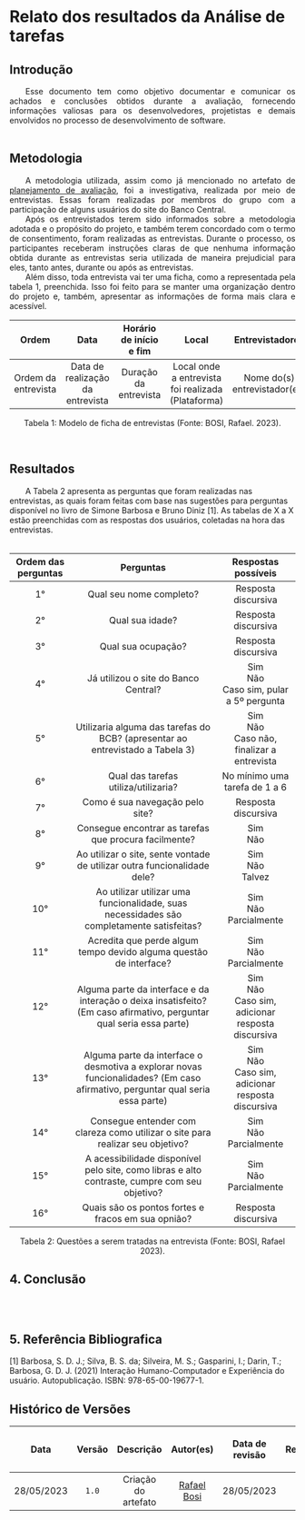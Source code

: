 <div class="body">

# Relato dos resultados da Análise de tarefas

## Introdução

<div align="justify">
&emsp;&emsp;Esse documento tem como objetivo documentar e comunicar os achados e conclusões obtidos durante a avaliação, fornecendo informações valiosas para os desenvolvedores, projetistas e demais envolvidos no processo de desenvolvimento de software.
</div>
<br>

## Metodologia

<div align="justify">
&emsp;&emsp;A metodologia utilizada, assim como já mencionado no artefato de <a href="https://interacao-humano-computador.github.io/2023.1-BancoCentral/#/design_prototipo/analise_tarefas/planejamento_avaliacao.md">planejamento de avaliação</a>, foi a investigativa, realizada por meio de entrevistas. Essas foram realizadas por membros do grupo com a participação de alguns usuários do site do Banco Central.
</div>

<div align="justify">
&emsp;&emsp;Após os entrevistados terem sido informados sobre a metodologia adotada e o propósito do projeto, e também terem concordado com o termo de consentimento, foram realizadas as entrevistas. Durante o processo, os participantes receberam instruções claras de que nenhuma informação obtida durante as entrevistas seria utilizada de maneira prejudicial para eles, tanto antes, durante ou após as entrevistas.
</div>

<div align="justify">
&emsp;&emsp;Além disso, toda entrevista vai ter uma ficha, como a representada pela tabela 1, preenchida. Isso foi feito para se manter uma organização dentro do projeto e, também, apresentar as informações de forma mais clara e acessível.
</div>

|   Ordem    |    Data    | Horário de início e fim | Local    | Entrevistadores |  Entrevistado  | 
| :--------: | :--------: | :---------------------: | :------: | :--------------: | :--------------: |
| Ordem da entrevista | Data de realização da entrevista | Duração da entrevista | Local onde a entrevista foi realizada (Plataforma) | Nome do(s) entrevistador(es) | Nome do entrevistado |


<div align="center">
<p> Tabela 1: Modelo de ficha de entrevistas (Fonte: BOSI, Rafael. 2023).</p>
</div>
<br>

## Resultados

<div allign="justify">
&emsp;&emsp;A Tabela 2 apresenta as perguntas que foram realizadas nas entrevistas, as quais foram feitas com base nas sugestões para perguntas disponível no livro de Simone Barbosa e Bruno Diniz [1]. As tabelas de X a X estão preenchidas com as respostas dos usuários, coletadas na hora das entrevistas.
</div>
<br>

| Ordem das perguntas | Perguntas | Respostas possíveis  | 
| :-----------------: | :-------: | :------------------: | 
| 1°  | Qual seu nome completo? | Resposta discursiva  | 
| 2°  | Qual sua idade? | Resposta discursiva  |  
| 3°  | Qual sua ocupação? | Resposta discursiva  | 
| 4°  | Já utilizou o site do Banco Central?  | Sim </br>Não</br>Caso sim, pular a 5º pergunta | 
| 5°  | Utilizaria alguma das tarefas do BCB? (apresentar ao entrevistado a Tabela 3) | Sim </br>Não</br>Caso não, finalizar a entrevista | 
| 6°  | Qual das tarefas utiliza/utilizaria?  | No mínimo uma tarefa de 1 a 6  | 
| 7°  | Como é sua navegação pelo site? | Resposta discursiva |
| 8°  | Consegue encontrar as tarefas que procura facilmente? | Sim</br>Não |
| 9°  | Ao utilizar o site, sente vontade de utilizar outra funcionalidade dele? | Sim</br>Não</br>Talvez | 
| 10° | Ao utilizar utilizar uma funcionalidade, suas necessidades são completamente satisfeitas? | Sim</br>Não</br>Parcialmente |
| 11° | Acredita que perde algum tempo devido alguma questão de interface? | Sim</br>Não</br>Parcialmente |
| 12° | Alguma parte da interface e da interação o deixa insatisfeito? (Em caso afirmativo, perguntar qual seria essa parte) | Sim</br>Não</br>Caso sim, adicionar resposta discursiva  |
| 13° | Alguma parte da interface o desmotiva a explorar novas funcionalidades? (Em caso afirmativo, perguntar qual seria essa parte) | Sim</br>Não</br>Caso sim, adicionar resposta discursiva  |
| 14°  | Consegue entender com clareza como utilizar o site para realizar seu objetivo? | Sim</br>Não</br>Parcialmente |
| 15° | A acessibilidade disponível pelo site, como libras e alto contraste, cumpre com seu objetivo? | Sim</br>Não</br>Parcialmente |
| 16° | Quais são os pontos fortes e fracos em sua opnião? | Resposta discursiva |

<div align="center">
<p> Tabela 2: Questões a serem tratadas na entrevista (Fonte: BOSI, Rafael 2023).</p>
</div>

## 4. Conclusão

<div align="justify">
&emsp;&emsp;
</div>
<br>

## 5. Referência Bibliografica

[1] Barbosa, S. D. J.; Silva, B. S. da; Silveira, M. S.; Gasparini, I.; Darin, T.; Barbosa, G. D. J. (2021) Interação Humano-Computador e Experiência do usuário. Autopublicação. ISBN: 978-65-00-19677-1.

## Histórico de Versões

| <p align="center">Data</p> | <p align="center">Versão</p> | <p align="center">Descrição</p> | <p align="center">Autor(es)</p> | <p align="center">Data de revisão</p> | <p align="center">Revisor(es)</p> |
| :--:                       | :----: | :-------: | :---: | :-------------: | :-----: |
| 28/05/2023 | `1.0` | Criação do artefato | [Rafael Bosi](https://github.com/StrangeUnit28) | 28/05/2023 | [Bruno Ribeiro](https://github.com/BrunoRiibeiro) |

</div>